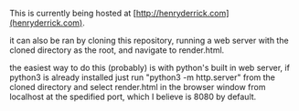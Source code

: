 This is currently being hosted at [http://henryderrick.com](henryderrick.com).

it can also be ran by cloning this repository, running a web server with the cloned directory as the root, and navigate to render.html.

the easiest way to do this (probably) is with python's built in web server, if python3 is already installed just run "python3 -m http.server" from the cloned 
directory and select render.html in the browser window from localhost at the spedified port, which I believe is 8080 by default.
